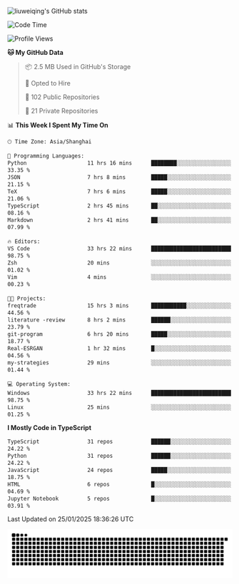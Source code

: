 ![liuweiqing's GitHub stats](https://github-readme-stats.vercel.app/api?username=14790897&show_icons=true&locale=cn&include_all_commits=true&count_private=true)

<!--START_SECTION:waka-->
![Code Time](http://img.shields.io/badge/Code%20Time-1%2C864%20hrs%2050%20mins-blue)

![Profile Views](http://img.shields.io/badge/Profile%20Views-8-blue)

**🐱 My GitHub Data** 

> 📦 2.5 MB Used in GitHub's Storage 
 > 
> 💼 Opted to Hire
 > 
> 📜 102 Public Repositories 
 > 
> 🔑 21 Private Repositories 
 > 
📊 **This Week I Spent My Time On** 

```text
🕑︎ Time Zone: Asia/Shanghai

💬 Programming Languages: 
Python                   11 hrs 16 mins      ████████░░░░░░░░░░░░░░░░░   33.35 % 
JSON                     7 hrs 8 mins        █████░░░░░░░░░░░░░░░░░░░░   21.15 % 
TeX                      7 hrs 6 mins        █████░░░░░░░░░░░░░░░░░░░░   21.06 % 
TypeScript               2 hrs 45 mins       ██░░░░░░░░░░░░░░░░░░░░░░░   08.16 % 
Markdown                 2 hrs 41 mins       ██░░░░░░░░░░░░░░░░░░░░░░░   07.99 % 

🔥 Editors: 
VS Code                  33 hrs 22 mins      █████████████████████████   98.75 % 
Zsh                      20 mins             ░░░░░░░░░░░░░░░░░░░░░░░░░   01.02 % 
Vim                      4 mins              ░░░░░░░░░░░░░░░░░░░░░░░░░   00.23 % 

🐱‍💻 Projects: 
freqtrade                15 hrs 3 mins       ███████████░░░░░░░░░░░░░░   44.56 % 
literature -review       8 hrs 2 mins        ██████░░░░░░░░░░░░░░░░░░░   23.79 % 
git-program              6 hrs 20 mins       █████░░░░░░░░░░░░░░░░░░░░   18.77 % 
Real-ESRGAN              1 hr 32 mins        █░░░░░░░░░░░░░░░░░░░░░░░░   04.56 % 
my-strategies            29 mins             ░░░░░░░░░░░░░░░░░░░░░░░░░   01.44 % 

💻 Operating System: 
Windows                  33 hrs 22 mins      █████████████████████████   98.75 % 
Linux                    25 mins             ░░░░░░░░░░░░░░░░░░░░░░░░░   01.25 % 
```

**I Mostly Code in TypeScript** 

```text
TypeScript               31 repos            ██████░░░░░░░░░░░░░░░░░░░   24.22 % 
Python                   31 repos            ██████░░░░░░░░░░░░░░░░░░░   24.22 % 
JavaScript               24 repos            █████░░░░░░░░░░░░░░░░░░░░   18.75 % 
HTML                     6 repos             █░░░░░░░░░░░░░░░░░░░░░░░░   04.69 % 
Jupyter Notebook         5 repos             █░░░░░░░░░░░░░░░░░░░░░░░░   03.91 % 
```




 Last Updated on 25/01/2025 18:36:26 UTC
<!--END_SECTION:waka-->

<picture>
  <source media="(prefers-color-scheme: dark)" srcset="https://raw.githubusercontent.com/14790897/14790897/output/github-contribution-grid-snake-dark.svg" />
  <source media="(prefers-color-scheme: light)" srcset="https://raw.githubusercontent.com/14790897/14790897/output/github-contribution-grid-snake.svg" />
  <img alt="github-snake" src="https://raw.githubusercontent.com/14790897/14790897/output/github-contribution-grid-snake.svg" />
</picture>
